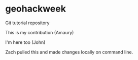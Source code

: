 # geohackweek
Git tutorial repository

This is my contribution (Amaury)

I'm here too (John)

Zach pulled this and made changes locally on command line.
